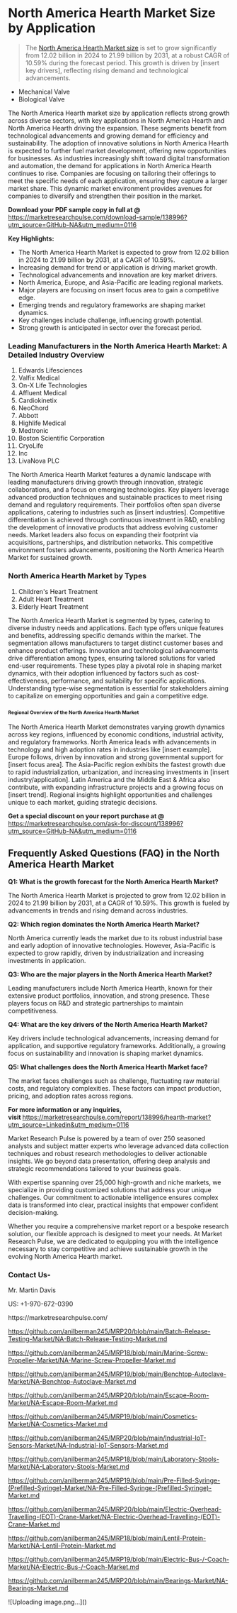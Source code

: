 <h1>North America Hearth Market&nbsp;Size by Application</h1><blockquote><p>The <a href="https://marketresearchpulse.com/download-sample/138996?utm_source=GitHub-NA&amp;utm_medium=0116">North America Hearth Market size</a> is set to grow significantly from 12.02 billion in 2024 to 21.99 billion by 2031, at a robust CAGR of 10.59% during the forecast period. This growth is driven by [insert key drivers], reflecting rising demand and technological advancements.</p></blockquote><ul><li>Mechanical Valve<li> Biological Valve</li></ul><p>The North America Hearth market size by application reflects strong growth across diverse sectors, with key applications in North America Hearth and North America Hearth driving the expansion. These segments benefit from technological advancements and growing demand for efficiency and sustainability. The adoption of innovative solutions in North America Hearth is expected to further fuel market development, offering new opportunities for businesses. As industries increasingly shift toward digital transformation and automation, the demand for applications in North America Hearth continues to rise. Companies are focusing on tailoring their offerings to meet the specific needs of each application, ensuring they capture a larger market share. This dynamic market environment provides avenues for companies to diversify and strengthen their position in the market.</p><p><strong>Download your PDF sample copy in full at @ </strong><a href="https://marketresearchpulse.com/download-sample/138996?utm_source=GitHub-NA&amp;utm_medium=0116">https://marketresearchpulse.com/download-sample/138996?utm_source=GitHub-NA&amp;utm_medium=0116</a></p><p><strong>Key Highlights: </strong></p><ul><li>The North America Hearth Market is expected to grow from 12.02 billion in 2024 to 21.99 billion by 2031, at a CAGR of 10.59%.</li><li>Increasing demand for trend or application is driving market growth.</li><li>Technological advancements and innovation are key market drivers.</li><li>North America, Europe, and Asia-Pacific are leading regional markets.</li><li>Major players are focusing on insert focus area to gain a competitive edge.</li><li>Emerging trends and regulatory frameworks are shaping market dynamics.</li><li>Key challenges include challenge, influencing growth potential.</li><li>Strong growth is anticipated in sector over the forecast period.</li></ul><h3>Leading Manufacturers in the North America Hearth Market: A Detailed Industry Overview</h3><ol><li>Edwards Lifesciences</li><li>Valfix Medical</li><li>On-X Life Technologies</li><li>Affluent Medical</li><li>Cardiokinetix</li><li>NeoChord</li><li>Abbott</li><li>Highlife Medical</li><li>Medtronic</li><li>Boston Scientific Corporation</li><li>CryoLife</li><li>Inc</li><li>LivaNova PLC</li></ol><div class="flex max-w-full flex-col flex-grow"><div class="min-h-8 text-message flex w-full flex-col items-end gap-2 whitespace-normal break-words [.text-message+&amp;]:mt-5" dir="auto" data-message-author-role="assistant" data-message-id="fd8432e4-4910-450d-b182-61b7bfb0a01f" data-message-model-slug="gpt-4o"><div class="flex w-full flex-col gap-1 empty:hidden first:pt-[3px]"><div class="markdown prose w-full break-words dark:prose-invert light"><p>The North America Hearth Market features a dynamic landscape with leading manufacturers driving growth through innovation, strategic collaborations, and a focus on emerging technologies. Key players leverage advanced production techniques and sustainable practices to meet rising demand and regulatory requirements. Their portfolios often span diverse applications, catering to industries such as [insert industries]. Competitive differentiation is achieved through continuous investment in R&amp;D, enabling the development of innovative products that address evolving customer needs. Market leaders also focus on expanding their footprint via acquisitions, partnerships, and distribution networks. This competitive environment fosters advancements, positioning the North America Hearth Market for sustained growth.</p></div></div></div></div><h3>North America Hearth Market by Types</h3><ol><li>Children's Heart Treatment<li> Adult Heart Treatment<li> Elderly Heart Treatment</li></ol><div class="flex max-w-full flex-col flex-grow"><div class="min-h-8 text-message flex w-full flex-col items-end gap-2 whitespace-normal break-words [.text-message+&amp;]:mt-5" dir="auto" data-message-author-role="assistant" data-message-id="084470be-0bb7-4664-bddf-5156b4f41249" data-message-model-slug="gpt-4o-mini"><div class="flex w-full flex-col gap-1 empty:hidden first:pt-[3px]"><div class="markdown prose w-full break-words dark:prose-invert light"><p>The North America Hearth Market is segmented by types, catering to diverse industry needs and applications. Each type offers unique features and benefits, addressing specific demands within the market. The segmentation allows manufacturers to target distinct customer bases and enhance product offerings. Innovation and technological advancements drive differentiation among types, ensuring tailored solutions for varied end-user requirements. These types play a pivotal role in shaping market dynamics, with their adoption influenced by factors such as cost-effectiveness, performance, and suitability for specific applications. Understanding type-wise segmentation is essential for stakeholders aiming to capitalize on emerging opportunities and gain a competitive edge.</p></div></div></div></div><h3><span style="font-size: 11px;">Regional Overview of the North America Hearth Market</span></h3><div class="flex max-w-full flex-col flex-grow"><div class="min-h-8 text-message flex w-full flex-col items-end gap-2 whitespace-normal break-words [.text-message+&amp;]:mt-5" dir="auto" data-message-author-role="assistant" data-message-id="e9038762-ce64-4e30-91c9-9bd413514231" data-message-model-slug="gpt-4o-mini"><div class="flex w-full flex-col gap-1 empty:hidden first:pt-[3px]"><div class="markdown prose w-full break-words dark:prose-invert light"><p>The North America Hearth Market demonstrates varying growth dynamics across key regions, influenced by economic conditions, industrial activity, and regulatory frameworks. North America leads with advancements in technology and high adoption rates in industries like [insert example]. Europe follows, driven by innovation and strong governmental support for [insert focus area]. The Asia-Pacific region exhibits the fastest growth due to rapid industrialization, urbanization, and increasing investments in [insert industry/application]. Latin America and the Middle East &amp; Africa also contribute, with expanding infrastructure projects and a growing focus on [insert trend]. Regional insights highlight opportunities and challenges unique to each market, guiding strategic decisions.</p></div></div></div></div><p><strong>Get a special discount on your report purchase at @ </strong><a href="https://marketresearchpulse.com/ask-for-discount/138996?utm_source=GitHub-NA&amp;utm_medium=0116">https://marketresearchpulse.com/ask-for-discount/138996?utm_source=GitHub-NA&amp;utm_medium=0116</a></p><h2>Frequently Asked Questions (FAQ) in the North America Hearth Market</h2><p><strong>Q1: What is the growth forecast for the North America Hearth Market?</strong></p><p>The North America Hearth Market is projected to grow from 12.02 billion in 2024 to 21.99 billion by 2031, at a CAGR of 10.59%. This growth is fueled by advancements in trends and rising demand across industries.</p><p><strong>Q2: Which region dominates the North America Hearth Market?</strong></p><p>North America currently leads the market due to its robust industrial base and early adoption of innovative technologies. However, Asia-Pacific is expected to grow rapidly, driven by industrialization and increasing investments in application.</p><p><strong>Q3: Who are the major players in the North America Hearth Market?</strong></p><p>Leading manufacturers include North America Hearth, known for their extensive product portfolios, innovation, and strong presence. These players focus on R&amp;D and strategic partnerships to maintain competitiveness.</p><p><strong>Q4: What are the key drivers of the North America Hearth Market?</strong></p><p>Key drivers include technological advancements, increasing demand for application, and supportive regulatory frameworks. Additionally, a growing focus on sustainability and innovation is shaping market dynamics.</p><p><strong>Q5: What challenges does the North America Hearth Market face?</strong></p><p>The market faces challenges such as challenge, fluctuating raw material costs, and regulatory complexities. These factors can impact production, pricing, and adoption rates across regions.</p><p><strong>For more information or any inquiries, visit&nbsp;</strong><a href="https://marketresearchpulse.com/report/138996/hearth-market?utm_source=Linkedin&utm_medium=0116">https://marketresearchpulse.com/report/138996/hearth-market?utm_source=Linkedin&utm_medium=0116</a></p><p>Market Research Pulse is powered by a team of over 250 seasoned analysts and subject matter experts who leverage advanced data collection techniques and robust research methodologies to deliver actionable insights. We go beyond data presentation, offering deep analysis and strategic recommendations tailored to your business goals.</p><p>With expertise spanning over 25,000 high-growth and niche markets, we specialize in providing customized solutions that address your unique challenges. Our commitment to actionable intelligence ensures complex data is transformed into clear, practical insights that empower confident decision-making.</p><p>Whether you require a comprehensive market report or a bespoke research solution, our flexible approach is designed to meet your needs. At Market Research Pulse, we are dedicated to equipping you with the intelligence necessary to stay competitive and achieve sustainable growth in the evolving North America Hearth market.</p><h3><strong>Contact Us-</strong></h3><p>Mr. Martin Davis</p><p>US: +1-970-672-0390</p><p>https://marketresearchpulse.com/</p><p><a href="https://github.com/anilberman245/MRP20/blob/main/Batch-Release-Testing-Market/NA-Batch-Release-Testing-Market.md">https://github.com/anilberman245/MRP20/blob/main/Batch-Release-Testing-Market/NA-Batch-Release-Testing-Market.md</a></p><p><a href="https://github.com/anilberman245/MRP18/blob/main/Marine-Screw-Propeller-Market/NA-Marine-Screw-Propeller-Market.md">https://github.com/anilberman245/MRP18/blob/main/Marine-Screw-Propeller-Market/NA-Marine-Screw-Propeller-Market.md</a></p><p><a href="https://github.com/anilberman245/MRP19/blob/main/Benchtop-Autoclave-Market/NA-Benchtop-Autoclave-Market.md">https://github.com/anilberman245/MRP19/blob/main/Benchtop-Autoclave-Market/NA-Benchtop-Autoclave-Market.md</a></p><p><a href="https://github.com/anilberman245/MRP20/blob/main/Escape-Room-Market/NA-Escape-Room-Market.md">https://github.com/anilberman245/MRP20/blob/main/Escape-Room-Market/NA-Escape-Room-Market.md</a></p><p><a href="https://github.com/anilberman245/MRP19/blob/main/Cosmetics-Market/NA-Cosmetics-Market.md">https://github.com/anilberman245/MRP19/blob/main/Cosmetics-Market/NA-Cosmetics-Market.md</a></p><p><a href="https://github.com/anilberman245/MRP20/blob/main/Industrial-IoT-Sensors-Market/NA-Industrial-IoT-Sensors-Market.md">https://github.com/anilberman245/MRP20/blob/main/Industrial-IoT-Sensors-Market/NA-Industrial-IoT-Sensors-Market.md</a></p><p><a href="https://github.com/anilberman245/MRP18/blob/main/Laboratory-Stools-Market/NA-Laboratory-Stools-Market.md">https://github.com/anilberman245/MRP18/blob/main/Laboratory-Stools-Market/NA-Laboratory-Stools-Market.md</a></p><p><a href="https://github.com/anilberman245/MRP19/blob/main/Pre-Filled-Syringe-(Prefilled-Syringe)-Market/NA-Pre-Filled-Syringe-(Prefilled-Syringe)-Market.md">https://github.com/anilberman245/MRP19/blob/main/Pre-Filled-Syringe-(Prefilled-Syringe)-Market/NA-Pre-Filled-Syringe-(Prefilled-Syringe)-Market.md</a></p><p><a href="https://github.com/anilberman245/MRP20/blob/main/Electric-Overhead-Travelling-(EOT)-Crane-Market/NA-Electric-Overhead-Travelling-(EOT)-Crane-Market.md">https://github.com/anilberman245/MRP20/blob/main/Electric-Overhead-Travelling-(EOT)-Crane-Market/NA-Electric-Overhead-Travelling-(EOT)-Crane-Market.md</a></p><p><a href="https://github.com/anilberman245/MRP18/blob/main/Lentil-Protein-Market/NA-Lentil-Protein-Market.md">https://github.com/anilberman245/MRP18/blob/main/Lentil-Protein-Market/NA-Lentil-Protein-Market.md</a></p><p><a href="https://github.com/anilberman245/MRP19/blob/main/Electric-Bus-/-Coach-Market/NA-Electric-Bus-/-Coach-Market.md">https://github.com/anilberman245/MRP19/blob/main/Electric-Bus-/-Coach-Market/NA-Electric-Bus-/-Coach-Market.md</a></p><p><a href="https://github.com/anilberman245/MRP20/blob/main/Bearings-Market/NA-Bearings-Market.md">https://github.com/anilberman245/MRP20/blob/main/Bearings-Market/NA-Bearings-Market.md</a></p>
![Uploading image.png…]()
